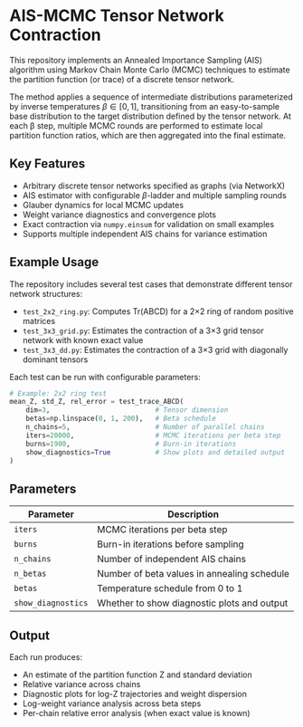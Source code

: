# AIS-MCMC Tensor Network Contraction

This repository implements an Annealed Importance Sampling (AIS) algorithm using Markov Chain Monte Carlo (MCMC) techniques to estimate the partition function (or trace) of a discrete tensor network.

The method applies a sequence of intermediate distributions parameterized by inverse temperatures $\beta \in [0, 1]$, transitioning from an easy-to-sample base distribution to the target distribution defined by the tensor network. At each β step, multiple MCMC rounds are performed to estimate local partition function ratios, which are then aggregated into the final estimate.

## Key Features

- Arbitrary discrete tensor networks specified as graphs (via NetworkX)
- AIS estimator with configurable $\beta$-ladder and multiple sampling rounds
- Glauber dynamics for local MCMC updates
- Weight variance diagnostics and convergence plots
- Exact contraction via `numpy.einsum` for validation on small examples
- Supports multiple independent AIS chains for variance estimation

## Example Usage

The repository includes several test cases that demonstrate different tensor network structures:

- `test_2x2_ring.py`: Computes Tr(ABCD) for a 2×2 ring of random positive matrices
- `test_3x3_grid.py`: Estimates the contraction of a 3×3 grid tensor network with known exact value
- `test_3x3_dd.py`: Estimates the contraction of a 3×3 grid with diagonally dominant tensors

Each test can be run with configurable parameters:

```python
# Example: 2x2 ring test
mean_Z, std_Z, rel_error = test_trace_ABCD(
    dim=3,                          # Tensor dimension
    betas=np.linspace(0, 1, 200),   # Beta schedule
    n_chains=5,                     # Number of parallel chains
    iters=20000,                    # MCMC iterations per beta step
    burns=1900,                     # Burn-in iterations
    show_diagnostics=True           # Show plots and detailed output
)
```

## Parameters

| Parameter           | Description                                    |
|---------------------|------------------------------------------------|
| `iters`             | MCMC iterations per beta step                 |
| `burns`             | Burn-in iterations before sampling            |
| `n_chains`          | Number of independent AIS chains              |
| `n_betas`           | Number of beta values in annealing schedule   |
| `betas`             | Temperature schedule from 0 to 1              |
| `show_diagnostics`  | Whether to show diagnostic plots and output   |

## Output

Each run produces:

- An estimate of the partition function Z and standard deviation
- Relative variance across chains
- Diagnostic plots for log-Z trajectories and weight dispersion
- Log-weight variance analysis across beta steps
- Per-chain relative error analysis (when exact value is known)